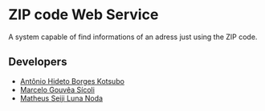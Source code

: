 # ZIP code Web Service

A system capable of find informations of an adress just using the ZIP code.

## Developers
- [Antônio Hideto Borges Kotsubo](https://github.com/antoniokot)
- [Marcelo Gouvêa Sícoli](https://github.com/SeijiNoda)
- [Matheus Seiji Luna Noda](https://github.com/Marcelo-Sicoli)

